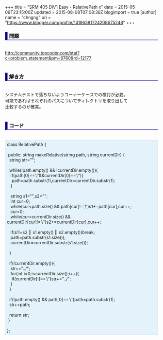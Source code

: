 +++
title = "SRM 405 DIV1 Easy - RelativePath x"
date = 2015-05-09T23:15:00Z
updated = 2015-08-08T07:08:36Z
blogimport = true 
[author]
	name = "chngng"
	uri = "https://www.blogger.com/profile/14196381724208675248"
+++

<div dir="ltr" style="text-align: left;" trbidi="on"><h3 style="border-bottom: 2px solid slateblue; border-left: 8px solid navy; color: black; padding: 0px 0px 1px 5px;">問題 <br /></h3><br /><a href="http://community.topcoder.com/stat?c=problem_statement&amp;pm=9760&amp;rd=12177" target="_blank">http://community.topcoder.com/stat?c=problem_statement&amp;pm=9760&amp;rd=12177</a><br /><br /><h3 style="border-bottom: 2px solid slateblue; border-left: 8px solid navy; color: black; padding: 0px 0px 1px 5px;">解き方 </h3><br />システムテストで落ちないようコーナーケースでの検討が必要。<br />可能であればそれぞれのパスについてディレクトリを取り出して<br />比較するのが確実。<br /><br /><h3 style="border-bottom: 2px solid slateblue; border-left: 8px solid navy; color: black; padding: 0px 0px 1px 5px;">コード </h3><br /><div style="background-color: #e3f2fb; border: 1px dotted #CCCCCC; padding: 5px;">class RelativePath {<br /><br /><span class="Apple-tab-span" style="white-space: pre;"> </span>public: string makeRelative(string path, string currentDir) {<br /><span class="Apple-tab-span" style="white-space: pre;">  </span>string str="";<br /><br /><span class="Apple-tab-span" style="white-space: pre;">  </span>while(!path.empty() &amp;&amp; !currentDir.empty()){<br /><span class="Apple-tab-span" style="white-space: pre;">   </span>if(path[0]=='/'&amp;&amp;currentDir[0]=='/'){<br /><span class="Apple-tab-span" style="white-space: pre;">    </span>path=path.substr(1),currentDir=currentDir.substr(1);<br /><span class="Apple-tab-span" style="white-space: pre;">   </span>}<br /><br /><span class="Apple-tab-span" style="white-space: pre;">   </span>string s1="",s2="";<br /><span class="Apple-tab-span" style="white-space: pre;">   </span>int cur=0;<br /><span class="Apple-tab-span" style="white-space: pre;">   </span>while(cur&lt;path.size() &amp;&amp; path[cur]!='/')s1+=path[cur],cur++;<br /><span class="Apple-tab-span" style="white-space: pre;">   </span>cur=0;<br /><span class="Apple-tab-span" style="white-space: pre;">   </span>while(cur&lt;currentDir.size() &amp;&amp; currentDir[cur]!='/')s2+=currentDir[cur],cur++;<br /><br /><span class="Apple-tab-span" style="white-space: pre;">   </span>if(s1!=s2 || s1.empty() || s2.empty())break;<br /><span class="Apple-tab-span" style="white-space: pre;">   </span>path=path.substr(s1.size());<br /><span class="Apple-tab-span" style="white-space: pre;">   </span>currentDir=currentDir.substr(s1.size());<br /><br /><span class="Apple-tab-span" style="white-space: pre;">  </span>}<br /><br /><span class="Apple-tab-span" style="white-space: pre;">  </span>if(!currentDir.empty()){<br /><span class="Apple-tab-span" style="white-space: pre;">   </span>str+="../";<br /><span class="Apple-tab-span" style="white-space: pre;">   </span>for(int i=0;i&lt;currentDir.size();i++){<br /><span class="Apple-tab-span" style="white-space: pre;">    </span>if(currentDir[i]=='/')str+="../";<br /><span class="Apple-tab-span" style="white-space: pre;">   </span>}<br /><span class="Apple-tab-span" style="white-space: pre;">  </span>}<br /><br /><span class="Apple-tab-span" style="white-space: pre;">  </span>if(!path.empty() &amp;&amp; path[0]=='/')path=path.substr(1);<br /><span class="Apple-tab-span" style="white-space: pre;">  </span>str+=path;<br /><br /><span class="Apple-tab-span" style="white-space: pre;">  </span>return str;<br /><span class="Apple-tab-span" style="white-space: pre;"> </span>}<br /><br />};</div></div>
